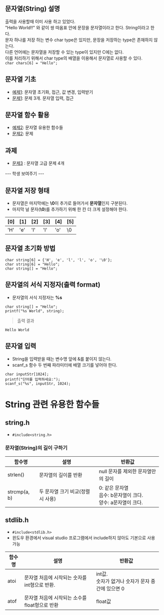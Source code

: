 ## 문자열(String) 설명

출력을 사용할때 이미 사용 하고 있었다.  
"Hello World!!" 와 같이 쌍 따옴표 안에 문장을 문자열이라고 한다. String이라고 한다.  
문자 하나를 저장 하는 변수 char type은 있지만, 문장을 저장하는 type은 존재하지 않는다.  
다른 언어에는 문자열을 저장할 수 있는 type이 있지만 C에는 없다.  
이를 처리하기 위해서 char type의 배열을 이용해서 문자열로 사용할 수 있다.  
`char chars[6] = "Hello";`

## 문자열 기초
- [예제1](ex01/ex01.c): 문자열 초기화, 접근, 값 변경, 입력받기
- [문제1](quiz01/README.md): 문제 3개. 문자열 입력, 접근

## 문자열 함수 활용
- [예제2](ex02/ex02.c): 문자열 유용한 함수들
- [문제2](quiz02/README.md): 문제 

## 과제
- [문제3](quiz03/README.md) : 문자열 고급 문제 4개

--- 학생 보여주기 ---
## 문자열 저장 형태
* 문자열은 마지막에는 **\0**이 추가로 들어가서 **문자열**인지 구분된다.  
* 마지막 널 문자(**\0**)를 추가하기 위해 한 칸 더 크게 설정해야 한다.

| [0] | [1] | [2] | [3] | [4] | [5] |
|-----|-----|-----|-----|-----|-----|
| 'H' | 'e' | 'l' | 'l' | 'o' | \0  |

## 문자열 초기화 방법
```
char string[6] = {'H', 'e', 'l', 'l', 'o', '\0'};
char string[6] = "Hello";
char string[] = "Hello";
```

## 문자열의 서식 지정자(출력 format)
* 문자열의 서식 지정자는 **%s**
```
char string[] = "Hello";
printf("%s World", string);
```

> 출력 결과
```
Hello World
```

## 문자열 입력
* String을 입력받을 때는 변수명 앞에 &를 붙이지 않는다.
* scanf_s 함수 두 번째 파라미터에 배열 크기를 넣어야 한다.
```
char inputStr[1024];
printf("단어를 입력하세요:");
scanf_s("%s", inputStr, 1024);
```

# String 관련 유용한 함수들

## string.h
* `#include<string.h>`  

### 문자열(String)의 길이 구하기
|함수명|설명|반환값|
|------|------|------|
|strlen()|문자열의 길이를 반환|null 문자를 제외한 문자열만의 길이|
|strcmp(a, b)|두 문자열 크기 비교(정렬 시 사용)|0: 같은 문자열<br> 음수: b문자열이 크다.<br>양수: a문자열이 크다.|

## stdlib.h
* `#include<stdlib.h>`
* 윈도우 환경에서 visual studio 프로그램에서 include하지 않아도 기본으로 사용 가능

|함수명|설명|반환값|
|------|------|------|
|atoi|문자열 처음에 시작되는 숫자를 int형으로 반환.|int값.<br> 숫자가 없거나 숫자가 문자 중간에 있으면 0|
|atof|문자열 처음에 시작되는 소수를 float형으로 반환|float값|


